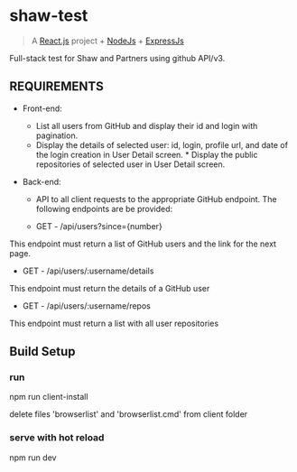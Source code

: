 # shaw-test

> A [React.js](https://reactjs.org/) project + [NodeJs](https://nodejs.org/) + [ExpressJs](https://expressjs.com/)

Full-stack test for Shaw and Partners using github API/v3.

## REQUIREMENTS

- Front-end:
  * List all users from GitHub and display their id and login with pagination.
  * Display the details of selected user: id, login, profile url, and date of the login creation in User Detail screen. \* Display the public repositories of selected user in User Detail screen.

- Back-end:
  * API to all client requests to the appropriate GitHub endpoint. The following endpoints are be provided:

  * GET - /api/users?since={number}

This endpoint must return a list of GitHub users and the link for the next page.

  * GET - /api/users/:username/details

This endpoint must return the details of a GitHub user

  * GET - /api/users/:username/repos

This endpoint must return a list with all user repositories

## Build Setup

### run

npm run client-install

delete files 'browserlist' and 'browserlist.cmd' from client folder

### serve with hot reload

npm run dev
